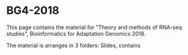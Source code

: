 # BG4-2018

This page contains the material for "Theory and methods of RNA-seq studies", Bioinformatics for Adaptation Genomics 2018.

The material is arranges in 3 folders:
Slides, contains
